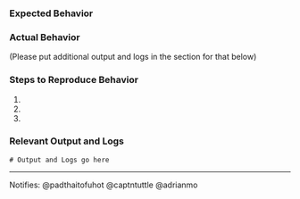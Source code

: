 ### Expected Behavior


### Actual Behavior
(Please put additional output and logs in the section for that below)

### Steps to Reproduce Behavior

1.
2.
3.

### Relevant Output and Logs
```
# Output and Logs go here
```

---
Notifies: @padthaitofuhot @captntuttle @adrianmo
